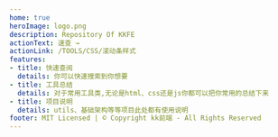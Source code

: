 ```yaml
---
home: true
heroImage: logo.png
description: Repository Of KKFE 
actionText: 速查 →
actionLink: /TOOLS/CSS/滚动条样式
features:
- title: 快速查阅
  details: 你可以快速搜索到你想要
- title: 工具总结
  details: 对于常用工具类,无论是html、css还是js你都可以把你常用的总结下来
- title: 项目说明
  details: utils、基础架构等等项目此处都有使用说明
footer: MIT Licensed | © Copyright kk前端 - All Rights Reserved
---
```

